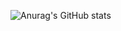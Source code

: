 ![Anurag's GitHub stats](https://github-readme-stats.vercel.app/api?username=Fyfan1025&show_icons=true&theme=prussian)

